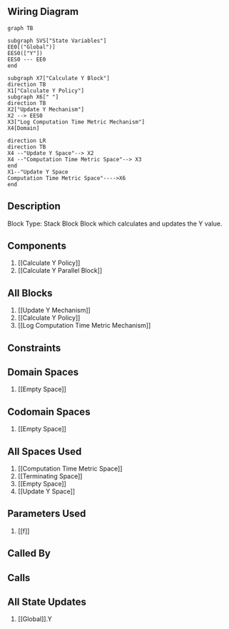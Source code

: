 ## Wiring Diagram

```mermaid
graph TB

subgraph SVS["State Variables"]
EE0[("Global")]
EES0(["Y"])
EES0 --- EE0
end

subgraph X7["Calculate Y Block"]
direction TB
X1["Calculate Y Policy"]
subgraph X6[" "]
direction TB
X2["Update Y Mechanism"]
X2 --> EES0
X3["Log Computation Time Metric Mechanism"]
X4[Domain]

direction LR
direction TB
X4 --"Update Y Space"--> X2
X4 --"Computation Time Metric Space"--> X3
end
X1--"Update Y Space
Computation Time Metric Space"---->X6
end
```

## Description

Block Type: Stack Block
Block which calculates and updates the Y value.
## Components
1. [[Calculate Y Policy]]
2. [[Calculate Y Parallel Block]]

## All Blocks
1. [[Update Y Mechanism]]
2. [[Calculate Y Policy]]
3. [[Log Computation Time Metric Mechanism]]

## Constraints

## Domain Spaces
1. [[Empty Space]]

## Codomain Spaces
1. [[Empty Space]]

## All Spaces Used
1. [[Computation Time Metric Space]]
2. [[Terminating Space]]
3. [[Empty Space]]
4. [[Update Y Space]]

## Parameters Used
1. [[f]]

## Called By

## Calls

## All State Updates
1. [[Global]].Y

